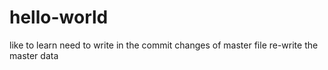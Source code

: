 # hello-world
like to learn
need to write in the commit 
changes of master file 
re-write the master data

